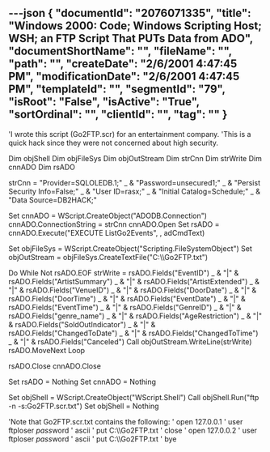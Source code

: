 ---json
{
  "documentId": "2076071335",
  "title": "Windows 2000: Code; Windows Scripting Host; WSH; an FTP Script That PUTs Data from ADO",
  "documentShortName": "",
  "fileName": "",
  "path": "",
  "createDate": "2/6/2001 4:47:45 PM",
  "modificationDate": "2/6/2001 4:47:45 PM",
  "templateId": "",
  "segmentId": "79",
  "isRoot": "False",
  "isActive": "True",
  "sortOrdinal": "",
  "clientId": "",
  "tag": ""
}
---

'I wrote this script (Go2FTP.scr) for an entertainment company.
'This is a quick hack since they were not concerned about high security.

Dim objShell
Dim objFileSys
Dim objOutStream
Dim strCnn
Dim strWrite
Dim cnnADO
Dim rsADO
    
strCnn = &quot;Provider=SQLOLEDB.1;&quot; _
    & &quot;Password=unsecured1;&quot; _
    & &quot;Persist Security Info=False;&quot; _
    & &quot;User ID=rasx;&quot; _
    & &quot;Initial Catalog=Schedule;&quot; _
    & &quot;Data Source=DB2HACK;&quot;

Set cnnADO = WScript.CreateObject(&quot;ADODB.Connection&quot;)
cnnADO.ConnectionString = strCnn
cnnADO.Open
Set rsADO = cnnADO.Execute(&quot;EXECUTE ListGo2Events&quot;, , adCmdText)

Set objFileSys = WScript.CreateObject(&quot;Scripting.FileSystemObject&quot;)
Set objOutStream = objFileSys.CreateTextFile(&quot;C:&bsol;&bsol;Go2FTP.txt&quot;)

Do While Not rsADO.EOF
    strWrite = rsADO.Fields(&quot;EventID&quot;) _
        & &quot;|&quot; & rsADO.Fields(&quot;ArtistSummary&quot;) _
        & &quot;|&quot; & rsADO.Fields(&quot;ArtistExtended&quot;) _
        & &quot;|&quot; & rsADO.Fields(&quot;VenueID&quot;) _
        & &quot;|&quot; & rsADO.Fields(&quot;DoorDate&quot;) _
        & &quot;|&quot; & rsADO.Fields(&quot;DoorTime&quot;) _
        & &quot;|&quot; & rsADO.Fields(&quot;EventDate&quot;) _
        & &quot;|&quot; & rsADO.Fields(&quot;EventTime&quot;) _
        & &quot;|&quot; & rsADO.Fields(&quot;GenreID&quot;) _
        & &quot;|&quot; & rsADO.Fields(&quot;genre_name&quot;) _
        & &quot;|&quot; & rsADO.Fields(&quot;AgeRestriction&quot;) _
        & &quot;|&quot; & rsADO.Fields(&quot;SoldOutIndicator&quot;) _
        & &quot;|&quot; & rsADO.Fields(&quot;ChangedToDate&quot;) _
        & &quot;|&quot; & rsADO.Fields(&quot;ChangedToTime&quot;) _
        & &quot;|&quot; & rsADO.Fields(&quot;Canceled&quot;)
    Call objOutStream.WriteLine(strWrite)
    rsADO.MoveNext
Loop

rsADO.Close
cnnADO.Close

Set rsADO = Nothing
Set cnnADO = Nothing

Set objShell = WScript.CreateObject(&quot;WScript.Shell&quot;)
Call objShell.Run(&quot;ftp -n -s:Go2FTP.scr.txt&quot;)
Set objShell = Nothing


'Note that Go2FTP.scr.txt contains the following:
'    open 127.0.0.1
'    user ftploser $pass$word
'    ascii
'    put C:&bsol;&bsol;Go2FTP.txt
'    close
'    open 127.0.0.2
'    user ftploser $pass$word
'    ascii
'    put C:&bsol;&bsol;Go2FTP.txt
'    bye
